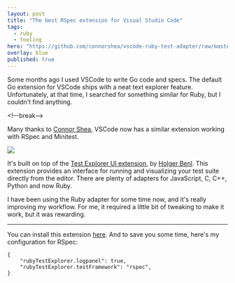 ```yaml
---
layout: post
title: "The best RSpec extension for Visual Studio Code"
tags:
  - ruby
  - tooling
hero: "https://github.com/connorshea/vscode-ruby-test-adapter/raw/master/img/screenshot.png"
overlay: blue
published: true
---
```


Some months ago I used VSCode to write Go code and specs. The default Go extension for VSCode ships with a neat text explorer feature. Unfortunately, at that time, I searched for something similar for Ruby, but I couldn't find anything.

<!–-break-–>

Many thanks to [Connor Shea](https://github.com/connorshea), VSCode now has a similar extension working with RSpec and Minitest.

![](https://github.com/connorshea/vscode-ruby-test-adapter/raw/master/img/screenshot.png)

It's built on top of the [Test Explorer UI extension](https://marketplace.visualstudio.com/items?itemName=hbenl.vscode-test-explorer), by [Holger Benl](https://github.com/hbenl). This extension provides an interface for running and visualizing your test suite directly from the editor. There are plenty of adapters for JavaScript, C, C++, Python and now Ruby.

I have been using the Ruby adapter for some time now, and it's really improving my workflow. For me, it required a little bit of tweaking to make it work, but it was rewarding.

---

You can install this extension [here](https://marketplace.visualstudio.com/items?itemName=connorshea.vscode-ruby-test-adapter). And to save you some time, here's my configuration for RSpec:

```
{
    "rubyTestExplorer.logpanel": true,
    "rubyTestExplorer.testFramework": "rspec",
}
```
